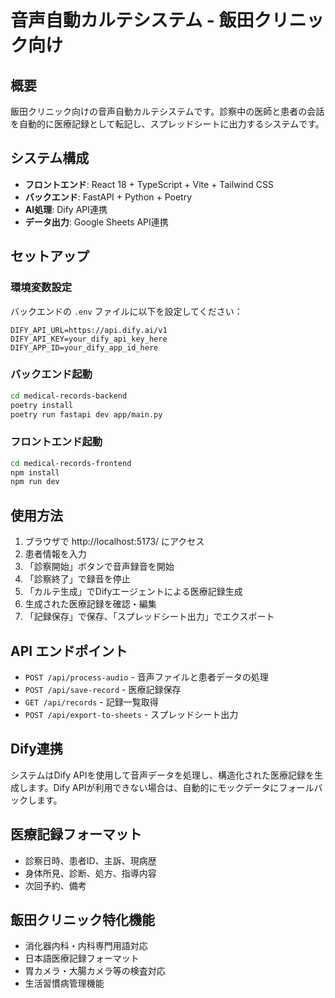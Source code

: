 # 音声自動カルテシステム - 飯田クリニック向け

## 概要
飯田クリニック向けの音声自動カルテシステムです。診察中の医師と患者の会話を自動的に医療記録として転記し、スプレッドシートに出力するシステムです。

## システム構成
- **フロントエンド**: React 18 + TypeScript + Vite + Tailwind CSS
- **バックエンド**: FastAPI + Python + Poetry
- **AI処理**: Dify API連携
- **データ出力**: Google Sheets API連携

## セットアップ

### 環境変数設定
バックエンドの `.env` ファイルに以下を設定してください：

```env
DIFY_API_URL=https://api.dify.ai/v1
DIFY_API_KEY=your_dify_api_key_here
DIFY_APP_ID=your_dify_app_id_here
```

### バックエンド起動
```bash
cd medical-records-backend
poetry install
poetry run fastapi dev app/main.py
```

### フロントエンド起動
```bash
cd medical-records-frontend
npm install
npm run dev
```

## 使用方法
1. ブラウザで http://localhost:5173/ にアクセス
2. 患者情報を入力
3. 「診察開始」ボタンで音声録音を開始
4. 「診察終了」で録音を停止
5. 「カルテ生成」でDifyエージェントによる医療記録生成
6. 生成された医療記録を確認・編集
7. 「記録保存」で保存、「スプレッドシート出力」でエクスポート

## API エンドポイント
- `POST /api/process-audio` - 音声ファイルと患者データの処理
- `POST /api/save-record` - 医療記録保存
- `GET /api/records` - 記録一覧取得
- `POST /api/export-to-sheets` - スプレッドシート出力

## Dify連携
システムはDify APIを使用して音声データを処理し、構造化された医療記録を生成します。Dify APIが利用できない場合は、自動的にモックデータにフォールバックします。

## 医療記録フォーマット
- 診察日時、患者ID、主訴、現病歴
- 身体所見、診断、処方、指導内容
- 次回予約、備考

## 飯田クリニック特化機能
- 消化器内科・内科専門用語対応
- 日本語医療記録フォーマット
- 胃カメラ・大腸カメラ等の検査対応
- 生活習慣病管理機能
